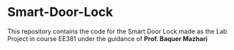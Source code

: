 # Smart-Door-Lock

This repository contains the code for the Smart Door Lock made as the Lab Project in course EE381 under the guidance of **Prof. Baquer Mazhari**
